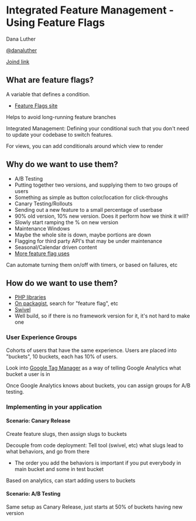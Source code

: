 # Integrated Feature Management - Using Feature Flags
Dana Luther

[@danaluther](https://twitter.com/danaluther)

[Joind link](https://joind.in/talk/7b4f6)

## What are feature flags?

A variable that defines a condition.

 * [Feature Flags site](https://featureflags.io)

Helps to avoid long-running feature branches

Integrated Management: Defining your conditional such that you don't need to update your codebase to switch features.

For views, you can add conditionals around which view to render

## Why do we want to use them?

* A/B Testing    
 * Putting together two versions, and supplying them to two groups of users
 * Something as simple as button color/location for click-throughs
* Canary Testing/Rollouts
 * Sending out a new feature to a small percentage of userbase
 * 90% old version, 10% new version. Does it perform how we think it will?
 * Slowly start ramping the % on new version
* Maintenance Windows
 * Maybe the whole site is down, maybe portions are down
 * Flagging for third party API's that may be under maintenance
* Seasonal/Calendar driven content
* [More feature flag uses](https://featureflags.io/feature-flag-uses/)

Can automate turning them on/off with timers, or based on failures, etc

## How do we want to use them?

* [PHP libraries](featureflags.io/php-feature-flags/)
* [On packagist](https://packagist.org/), search for "feature flag", etc
 * [Swivel](https://packagist.org/packages/zumba/swivel)
 * Well build, so if there is no framework version for it, it's not hard to make one

### User Experience Groups

Cohorts of users that have the same experience.  Users are placed into "buckets", 10 buckets, each has 10% of users.

Look into [Google Tag Manager](tagmanager.google.com) as a way of telling Google Analytics what bucket a user is in

Once Google Analytics knows about buckets, you can assign groups for A/B testing.

### Implementing in your application

#### Scenario: Canary Release

Create feature slugs, then assign slugs to buckets

Decouple from code deployment: Tell tool (swivel, etc) what slugs lead to what behaviors, and go from there
- The order you add the behaviors is important if you put everybody in main bucket and some in test bucket

Based on analytics, can start adding users to buckets

#### Scenario: A/B Testing

Same setup as Canary Release, just starts at 50% of buckets having new version